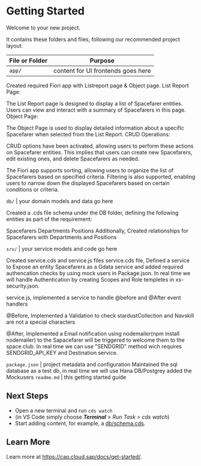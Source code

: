 # Getting Started

Welcome to your new project.

It contains these folders and files, following our recommended project layout:

File or Folder | Purpose
---------|----------
`app/` | content for UI frontends goes here
Created required Fiori app with Listreport page & Object page.
List Report Page:

The List Report page is designed to display a list of Spacefarer entities.
Users can view and interact with a summary of Spacefarers in this page.
Object Page:

The Object Page is used to display detailed information about a specific Spacefarer when selected from the List Report.
CRUD Operations:

CRUD options  have been activated, allowing users to perform these actions on Spacefarer entities.
This implies that users can create new Spacefarers, edit existing ones, and delete Spacefarers as needed.


The Fiori app supports sorting, allowing users to organize the list of Spacefarers based on specified criteria.
Filtering is also supported, enabling users to narrow down the displayed Spacefarers based on certain conditions or criteria.

`db/` | your domain models and data go here

Created a .cds file schema under the DB folder, defining the following entities as part of the requirement:

Spacefarers
Departments
Positions
Additionally, Created relationships for Spacefarers with Departments and Positions


`srv/` | your service models and code go here

Created service.cds and service.js files
service.cds file, Defined a service to Expose an entity Spacefarers as a Odata service and added required authencation checks by using mock users in Package.json. In real time we will handle Authentication by creating Scopes and Role templetes in xs-security.json.

service.js, implemented a service to handle @before and @After event handlers

@Before, Implemented a Validation to check stardustCollection and Navskill are not a special characters

@After, Implemented a Email notification using nodemailer(npm install nodemailer) to the Sapacefarer will be triggered to welcome them to the space club. In real time we can use "SENDGRID" method wich requires SENDGRID_API_KEY and Destination service.

`package.json` | project metadata and configuration
Maintained the sql database as a test db, in real time we will use Hana DB/Postgrey
added the Mockusers
`readme.md` | this getting started guide


## Next Steps

- Open a new terminal and run `cds watch` 
- (in VS Code simply choose _**Terminal** > Run Task > cds watch_)
- Start adding content, for example, a [db/schema.cds](db/schema.cds).


## Learn More

Learn more at https://cap.cloud.sap/docs/get-started/.
